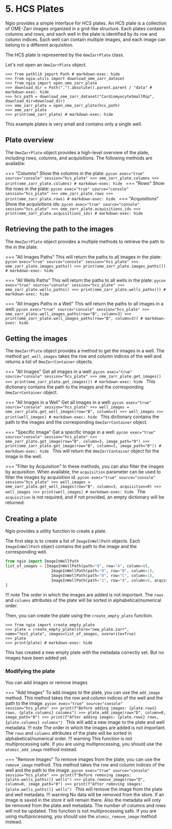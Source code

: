 # 5. HCS Plates

Ngio provides a simple interface for HCS plates. An HCS plate is a collection of OME-Zarr images organized in a grid-like structure. Each plates contains columns and rows, and each well in the plate is identified by its row and column indices. Each well can contain multiple images, and each image can belong to a different acquisition.

The HCS plate is represented by the `OmeZarrPlate` class.

Let's not open an `OmeZarrPlate` object.

```pycon exec="true" source="console" session="hcs_plate"
>>> from pathlib import Path # markdown-exec: hide
>>> from ngio.utils import download_ome_zarr_dataset
>>> from ngio import open_ome_zarr_plate
>>> download_dir = Path(".").absolute().parent.parent / "data" # markdown-exec: hide
>>> hcs_path = download_ome_zarr_dataset("CardiomyocyteSmallMip", download_dir=download_dir)
>>> ome_zarr_plate = open_ome_zarr_plate(hcs_path)
>>> ome_zarr_plate
>>> print(ome_zarr_plate) # markdown-exec: hide
```

This example plates is very small and contains only a single well.

## Plate overview

The `OmeZarrPlate` object provides a high-level overview of the plate, including rows, columns, and acquisitions. The following methods are available:

=== "Columns"
    Show the columns in the plate:
    ```pycon exec="true" source="console" session="hcs_plate"
    >>> ome_zarr_plate.columns
    >>> print(ome_zarr_plate.columns) # markdown-exec: hide
    ```
=== "Rows"
    Show the rows in the plate:
    ```pycon exec="true" source="console" session="hcs_plate"
    >>> ome_zarr_plate.rows
    >>> print(ome_zarr_plate.rows) # markdown-exec: hide
    ```
=== "Acquisitions"
    Show the acquisitions ids:
    ```pycon exec="true" source="console" session="hcs_plate"
    >>> ome_zarr_plate.acquisitions_ids
    >>> print(ome_zarr_plate.acquisitions_ids) # markdown-exec: hide
    ```

## Retrieving the path to the images

The `OmeZarrPlate` object provides a multiple methods to retrieve the path to the in the plate.

=== "All Images Paths"
    This will return the paths to all images in the plate:
    ```pycon exec="true" source="console" session="hcs_plate"
    >>> ome_zarr_plate.images_paths()
    >>> print(ome_zarr_plate.images_paths()) # markdown-exec: hide
    ```

=== "All Wells Paths"
    This will return the paths to all wells in the plate:
    ```pycon exec="true" source="console" session="hcs_plate"
    >>> ome_zarr_plate.wells_paths()
    >>> print(ome_zarr_plate.wells_paths()) # markdown-exec: hide
    ```

=== "All Images Paths in a Well"
    This will return the paths to all images in a well:
    ```pycon exec="true" source="console" session="hcs_plate"
    >>> ome_zarr_plate.well_images_paths(row="B", column=3)
    >>> print(ome_zarr_plate.well_images_paths(row="B", column=3)) # markdown-exec: hide
    ```

## Getting the images

The `OmeZarrPlate` object provides a method to get the images in a well. The method `get_well_images` takes the row and column indices of the well and returns a list of `OmeZarrContainer` objects.

=== "All Images"
    Get all images in a well:
    ```pycon exec="true" source="console" session="hcs_plate"
    >>> ome_zarr_plate.get_images()
    >>> print(ome_zarr_plate.get_images()) # markdown-exec: hide
    ```
    This dictionary contains the path to the images and the corresponding `OmeZarrContainer` object.

=== "All Images in a Well"
    Get all images in a well:
    ```pycon exec="true" source="console" session="hcs_plate"
    >>> well_images = ome_zarr_plate.get_well_images(row="B", column=3)
    >>> well_images
    >>> print(well_images) # markdown-exec: hide
    ```
    This dictionary contains the path to the images and the corresponding `OmeZarrContainer` object.

=== "Specific Image"
    Get a specific image in a well:
    ```pycon exec="true" source="console" session="hcs_plate"
    >>> ome_zarr_plate.get_image(row="B", column=3, image_path="0")
    >>> print(ome_zarr_plate.get_image(row="B", column=3, image_path="0")) # markdown-exec: hide
    ```
    This will return the `OmeZarrContainer` object for the image in the well.

=== "Filter by Acquisition"
    In these methods, you can also filter the images by acquisition. When available, the `acquisition` parameter can be used to filter the images by acquisition id.
    ```pycon exec="true" source="console" session="hcs_plate"
    >>> well_images = ome_zarr_plate.get_well_images(row="B", column=3, acquisition=0)
    >>> well_images
    >>> print(well_images) # markdown-exec: hide
    ```
    The `acquisition` is not required, and if not provided, an empty dictionary will be returned.

## Creating a plate

Ngio provides a utility function to create a plate.

The first step is to create a list of `ImageInWellPath` objects. Each `ImageInWellPath` object contains the path to the image and the corresponding well.
```python exec="true" source="console" session="hcs_plate"
from ngio import ImageInWellPath
list_of_images = [ImageInWellPath(path="0", row="A", column=0),
                    ImageInWellPath(path="0", row="B", column=1),
                    ImageInWellPath(path="0", row="C", column=1),
                    ImageInWellPath(path="1", row="A", column=0, acquisition_id=1, acquisition_name="acquisition_1"),
]
```

!!! note
    The order in which the images are added is not important. The `rows` and `columns` attributes of the plate will be sorted in alphabetical/numerical order.

Then, you can create the plate using the `create_empty_plate` function.
```pycon exec="true" source="console" session="hcs_plate"
>>> from ngio import create_empty_plate
>>> plate = create_empty_plate(store="new_plate.zarr", name="test_plate", images=list_of_images, overwrite=True)
>>> plate
>>> print(plate) # markdown-exec: hide
```

This has created a new empty plate with the metadata correctly set. But no images have been added yet. 

### Modifying the plate

You can add images or remove images

=== "Add Images"
    To add images to the plate, you can use the `add_image` method. This method takes the row and column indices of the well and the path to the image.
    ```pycon exec="true" source="console" session="hcs_plate"
    >>> print(f"Before adding images: {plate.rows} rows, {plate.columns} columns")
    >>> plate.add_image(row="D", column=0, image_path="0")
    >>> print(f"After adding images: {plate.rows} rows, {plate.columns} columns")
    ```
    This will add a new image to the plate and well metadata.
    !!! note
        The order in which the images are added is not important. The `rows` and `columns` attributes of the plate will be sorted in alphabetical/numerical order.
    !!! warning
        This function is not multiprocessing safe. If you are using multiprocessing, you should use the `atomic_add_image` method instead.

=== "Remove Images"
    To remove images from the plate, you can use the `remove_image` method. This method takes the row and column indices of the well and the path to the image.
    ```pycon exec="true" source="console" session="hcs_plate"
    >>> print(f"Before removing images: {plate.wells_paths()} wells")
    >>> plate.remove_image(row="D", column=0, image_path="0")
    >>> print(f"After removing images: {plate.wells_paths()} wells")
    ```
    This will remove the image from the plate and well metadata.
    !!! warning
        No data will be removed from the store. If an image is saved in the store it will remain there.
        Also the metadata will only be removed from the plate.well metadata. The number of columns and rows will not be updated.
        This function is not multiprocessing safe. If you are using multiprocessing, you should use the `atomic_remove_image` method instead.
